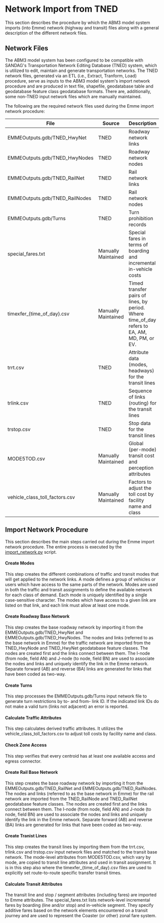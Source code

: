 # Network Import from TNED

This section describes the procedure by which the ABM3 model system imports (into Emme) network (highway and transit) files along with a general description of the different network files.

## Network Files

The ABM3 model system has been configured to be compatible with SANDAG's Transportation Network Editing Database (TNED) system, which is utilized to edit, maintain and generate transportation networks. The TNED network files, generated via an ETL (i.e., Extract, Tranform, Load) procedure, serve as inputs to the ABM3 model system's import network procedure and are produced in text file, shapefile, geodatabase table and geodatabase feature class geodatabase formats. There are, additionally, some non-TNED input network files which are manually maintained.

The following are the required network files used during the Emme import network procedure:

| **File**                       | **Source**          | **Description**                                                                              |
|--------------------------------|---------------------|----------------------------------------------------------------------------------------------|
| EMMEOutputs.gdb/TNED_HwyNet    | TNED                | Roadway network links                                                                        |
| EMMEOutputs.gdb/TNED_HwyNodes  | TNED                | Roadway network nodes                                                                        |
| EMMEOutputs.gdb/TNED_RailNet   | TNED                | Rail network links                                                                           |
| EMMEOutputs.gdb/TNED_RailNodes | TNED                | Rail network nodes                                                                           |
| EMMEOutputs.gdb/Turns          | TNED                | Turn prohibition records                                                                     |
| special_fares.txt              | Manually Maintained | Special fares in terms of boarding and incremental in-vehicle costs                          |
| timexfer_{time_of_day}.csv     | Manually Maintained | Timed transfer pairs of lines, by period. Where time_of_day refers to EA, AM, MD, PM, or EV. |
| trrt.csv                       | TNED                | Attribute data (modes, headways) for the transit lines                                       |
| trlink.csv                     | TNED                | Sequence of links (routing) for the transit lines                                            |
| trstop.csv                     | TNED                | Stop data for the transit lines                                                              |
| MODE5TOD.csv                   | Manually Maintained | Global (per-mode) transit cost and perception attributes                                     |
| vehicle_class_toll_factors.csv | Manually Maintained | Factors to adjust the toll cost by facility name and class                                   |

## Import Network Procedure

This section describes the main steps carried out during the Emme import network procedure. The entire process is executed by the [import_network.py](https://github.com/SANDAG/ABM/blob/ABM3_develop/src/main/emme/toolbox/import/import_network.py) script.

#### Create Modes

This step creates the different combinations of traffic and transit modes that will get applied to the network links. A mode defines a group of vehicles or users which have access to the same parts of the network. Modes are used in both the traffic and transit assignments to define the available network for each class of demand. Each mode is uniquely identified by a single case-sensitive character. The modes which have access to a given link are listed on that link, and each link must allow at least one mode.

#### Create Roadway Base Network

This step creates the base roadway network by importing it from the EMMEOutputs.gdb/TNED_HwyNet and EMMEOutputs.gdb/TNED_HwyNodes. The nodes and links (referred to as the base network in Emme) for the traffic network are imported from the TNED_HwyNode and TNED_HwyNet geodatabase feature classes. The nodes are created first and the links connect between them. The I-node (from node, field AN) and J-node (to node, field BN) are used to associate the nodes and links and uniquely identify the link in the Emme network. Separate forward (AB) and reverse (BA) links are generated for links that have been coded as two-way. 

#### Create Turns

This step processes the EMMEOutputs.gdb/Turns input network file to generate turn restrictions by to- and from- link ID. If the indicated link IDs do not make a valid turn (links not adjacent) an error is reported.

#### Calculate Traffic Attributes

This step calculates derived traffic attributes. It utilizes the vehicle_class_toll_factors.csv to adjust toll costs by facility name and class.

#### Check Zone Access

This step verifies that every centroid has at least one available access and egress connector.

#### Create Rail Base Network

This step creates the base roadway network by importing it from the EMMEOutputs.gdb/TNED_RailNet and EMMEOutputs.gdb/TNED_RailNodes. The nodes and links (referred to as the base network in Emme) for the rail network are imported from the TNED_RailNode and TNED_RailNet geodatabase feature classes. The nodes are created first and the links connect between them. The I-node (from node, field AN) and J-node (to node, field BN) are used to associate the nodes and links and uniquely identify the link in the Emme network. Separate forward (AB) and reverse (BA) links are generated for links that have been coded as two-way. 

#### Create Tranist Lines

This step creates the transit lines by importing them from the trrt.csv, trlink.csv and trstop.csv input network files and matched to the transit base network. The mode-level attributes from MODE5TOD.csv, which vary by mode, are copied to transit line attributes and used in  transit assignment. It is in this step also where the timexfer_{time_of_day}.csv files are used to explicitly set route-to-route specific transfer transit times.

#### Calculate Transit Attributes

The transit line and stop / segment attributes (including fares) are imported to Emme attributes. The special_fares.txt lists network-level incremental fares by boarding (line and/or stop) and in-vehicle segment. They specify additive fares based on the network elements encountered on a transit journey and are used to represent the Coaster (or other) zonal fare system.